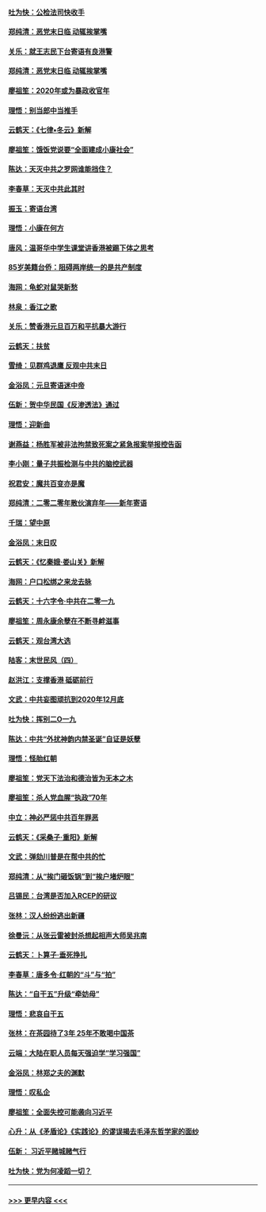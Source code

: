 #### [吐为快：公检法司快收手](../pages/nsc993/n11770359.md?t=01060622) 
#### [郑纯清：恶党末日临 动辄挨掌嘴](../pages/nsc993/n11769912.md?t=01060622) 
#### [关乐：就王志民下台寄语有良港警](../pages/nsc993/n11769903.md?t=01060622) 
#### [郑纯清：恶党末日临 动辄挨掌嘴](../pages/nsc993/n11769356.md?t=01060622) 
#### [廖祖笙：2020年或为暴政收官年](../pages/nsc993/n11768216.md?t=01060622) 
#### [理悟：别当郎中当推手](../pages/nsc993/n11768243.md?t=01060622) 
#### [云鹤天：《七律▪冬云》新解](../pages/nsc993/n11768204.md?t=01060622) 
#### [廖祖笙：饿饭党说要“全面建成小康社会”](../pages/nsc993/n11767482.md?t=01060622) 
#### [陈达：天灭中共之罗网谁能挡住？](../pages/nsc993/n11767465.md?t=01060622) 
#### [李春草：天灭中共此其时](../pages/nsc993/n11767452.md?t=01060622) 
#### [振玉：寄语台湾](../pages/nsc993/n11767432.md?t=01060622) 
#### [理悟：小康在何方](../pages/nsc993/n11767394.md?t=01060622) 
#### [唐风：温哥华中学生课堂讲香港被踢下体之思考](../pages/nsc993/n11766848.md?t=01060622) 
#### [85岁美籍台侨：阻碍两岸统一的是共产制度](../pages/nsc993/n11765043.md?t=01060622) 
#### [海网：龟蛇对鼠哭新愁](../pages/nsc993/n11764895.md?t=01060622) 
#### [林泉：香江之歌](../pages/nsc993/n11764415.md?t=01060622) 
#### [关乐：赞香港元旦百万和平抗暴大游行](../pages/nsc993/n11764382.md?t=01060622) 
#### [云鹤天：扶贫](../pages/nsc993/n11764245.md?t=01060622) 
#### [雪绮：见群鸡退鹰  反观中共末日](../pages/nsc993/n11762112.md?t=01060622) 
#### [金浴凤：元旦寄语迷中帝](../pages/nsc993/n11761788.md?t=01060622) 
#### [伍新：贺中华民国《反渗透法》通过](../pages/nsc993/n11761994.md?t=01060622) 
#### [理悟：迎新曲](../pages/nsc993/n11761152.md?t=01060622) 
#### [谢燕益：杨胜军被非法拘禁致死案之紧急报案举报控告函](../pages/nsc993/n11756134.md?t=01060622) 
#### [李小刚：量子共振检测与中共的脑控武器](../pages/nsc993/n11754518.md?t=01060622) 
#### [祝君安：魔共百变亦是魔](../pages/nsc993/n11754469.md?t=01060622) 
#### [郑纯清：二零二零年散伙演弃年——新年寄语](../pages/nsc993/n11754195.md?t=01060622) 
#### [千瑞：望中原](../pages/nsc993/n11754159.md?t=01060622) 
#### [金浴凤：末日叹](../pages/nsc993/n11752359.md?t=01060622) 
#### [云鹤天：《忆秦娥‧娄山关》新解](../pages/nsc993/n11752348.md?t=01060622) 
#### [海网：户口松绑之来龙去脉](../pages/nsc993/n11752328.md?t=01060622) 
#### [云鹤天：十六字令‧中共在二零一九](../pages/nsc993/n11752305.md?t=01060622) 
#### [廖祖笙：周永康余孽在不断寻衅滋事](../pages/nsc993/n11751013.md?t=01060622) 
#### [云鹤天：观台湾大选](../pages/nsc993/n11751007.md?t=01060622) 
#### [陆客：末世民风（四）](../pages/nsc993/n11749203.md?t=01060622) 
#### [赵洪江：支撑香港 砥砺前行](../pages/nsc993/n11748482.md?t=01060622) 
#### [文武：中共妄图顽抗到2020年12月底](../pages/nsc993/n11748446.md?t=01060622) 
#### [吐为快：挥别二O一九](../pages/nsc993/n11748411.md?t=01060622) 
#### [陈达：中共“外扰神韵内禁圣诞”自证是妖孽](../pages/nsc993/n11748226.md?t=01060622) 
#### [理悟：怪胎红朝](../pages/nsc993/n11748206.md?t=01060622) 
#### [廖祖笙：党天下法治和德治皆为无本之木](../pages/nsc993/n11748135.md?t=01060622) 
#### [廖祖笙：杀人党血腥“执政”70年](../pages/nsc993/n11745144.md?t=01060622) 
#### [中立：神必严惩中共百年罪恶](../pages/nsc993/n11744970.md?t=01060622) 
#### [云鹤天：《采桑子‧重阳》新解](../pages/nsc993/n11744948.md?t=01060622) 
#### [文武：弹劾川普是在帮中共的忙](../pages/nsc993/n11744758.md?t=01060622) 
#### [郑纯清：从“挨门砸饭锅”到“挨户堵炉眼”](../pages/nsc993/n11744745.md?t=01060622) 
#### [吕锡民：台湾是否加入RCEP的研议](../pages/nsc993/n11744701.md?t=01060622) 
#### [张林：汉人纷纷逃出新疆](../pages/nsc993/n11743530.md?t=01060622) 
#### [徐曼沅：从张云雷被封杀想起相声大师吴兆南](../pages/nsc993/n11741816.md?t=01060622) 
#### [云鹤天：卜算子‧垂死挣扎](../pages/nsc993/n11739956.md?t=01060622) 
#### [李春草：唐多令‧红朝的“斗”与“拍”](../pages/nsc993/n11739830.md?t=01060622) 
#### [陈达：“自干五”升级“牵妨母”](../pages/nsc993/n11739724.md?t=01060622) 
#### [理悟：悲哀自干五](../pages/nsc993/n11739547.md?t=01060622) 
#### [张林：在茶园待了3年 25年不敢喝中国茶](../pages/nsc993/n11739240.md?t=01060622) 
#### [云端：大陆在职人员每天强迫学“学习强国”](../pages/nsc993/n11738735.md?t=01060622) 
#### [金浴凤：林郑之夫的渊默](../pages/nsc993/n11737735.md?t=01060622) 
#### [理悟：叹私企](../pages/nsc993/n11737715.md?t=01060622) 
#### [廖祖笙：全面失控可能袭向习近平](../pages/nsc993/n11737704.md?t=01060622) 
#### [心升：从《矛盾论》《实践论》的谬误揭去毛泽东哲学家的面纱](../pages/nsc993/n11736962.md?t=01060622) 
#### [伍新： 习近平赌城赌气行](../pages/nsc993/n11736929.md?t=01060622) 
#### [吐为快：党为何凌蹈一切？](../pages/nsc993/n11736915.md?t=01060622) 

----
#### [ >>> 更早内容 <<< ](../indexes/nsc993-earlier.md)
